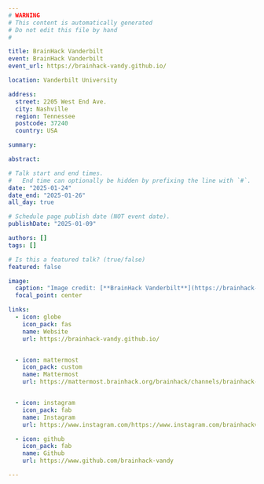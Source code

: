 ```yaml
---
# WARNING
# This content is automatically generated
# Do not edit this file by hand
#

title: BrainHack Vanderbilt
event: BrainHack Vanderbilt
event_url: https://brainhack-vandy.github.io/

location: Vanderbilt University

address:
  street: 2205 West End Ave.
  city: Nashville
  region: Tennessee
  postcode: 37240
  country: USA

summary: 

abstract: 

# Talk start and end times.
#   End time can optionally be hidden by prefixing the line with `#`.
date: "2025-01-24"
date_end: "2025-01-26"
all_day: true

# Schedule page publish date (NOT event date).
publishDate: "2025-01-09"

authors: []
tags: []

# Is this a featured talk? (true/false)
featured: false

image:
  caption: "Image credit: [**BrainHack Vanderbilt**](https://brainhack-vandy.github.io/)"
  focal_point: center

links:
  - icon: globe
    icon_pack: fas
    name: Website
    url: https://brainhack-vandy.github.io/


  - icon: mattermost
    icon_pack: custom
    name: Mattermost
    url: https://mattermost.brainhack.org/brainhack/channels/brainhack-vandy


  - icon: instagram
    icon_pack: fab
    name: Instagram
    url: https://www.instagram.com/https://www.instagram.com/brainhackvu

  - icon: github
    icon_pack: fab
    name: Github
    url: https://www.github.com/brainhack-vandy

---
```



